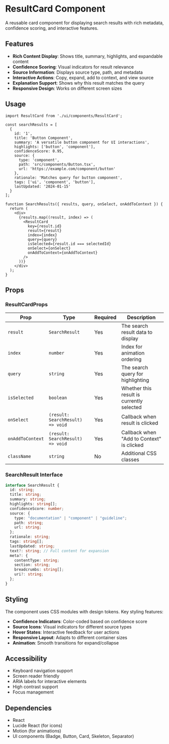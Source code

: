 # ResultCard Component

A reusable card component for displaying search results with rich metadata, confidence scoring, and interactive features.

## Features

- **Rich Content Display**: Shows title, summary, highlights, and expandable content
- **Confidence Scoring**: Visual indicators for result relevance
- **Source Information**: Displays source type, path, and metadata
- **Interactive Actions**: Copy, expand, add to context, and view source
- **Explanation Support**: Shows why this result matches the query
- **Responsive Design**: Works on different screen sizes

## Usage

```tsx
import ResultCard from './ui/components/ResultCard';

const searchResults = [
  {
    id: '1',
    title: 'Button Component',
    summary: 'A versatile button component for UI interactions',
    highlights: ['button', 'component'],
    confidenceScore: 0.95,
    source: {
      type: 'component',
      path: 'src/components/Button.tsx',
      url: 'https://example.com/component/button'
    },
    rationale: 'Matches query for button component',
    tags: ['ui', 'component', 'button'],
    lastUpdated: '2024-01-15'
  }
];

function SearchResults({ results, query, onSelect, onAddToContext }) {
  return (
    <div>
      {results.map((result, index) => (
        <ResultCard
          key={result.id}
          result={result}
          index={index}
          query={query}
          isSelected={result.id === selectedId}
          onSelect={onSelect}
          onAddToContext={onAddToContext}
        />
      ))}
    </div>
  );
}
```

## Props

### ResultCardProps

| Prop | Type | Required | Description |
|------|------|----------|-------------|
| `result` | `SearchResult` | Yes | The search result data to display |
| `index` | `number` | Yes | Index for animation ordering |
| `query` | `string` | Yes | The search query for highlighting |
| `isSelected` | `boolean` | Yes | Whether this result is currently selected |
| `onSelect` | `(result: SearchResult) => void` | Yes | Callback when result is clicked |
| `onAddToContext` | `(result: SearchResult) => void` | Yes | Callback when "Add to Context" is clicked |
| `className` | `string` | No | Additional CSS classes |

### SearchResult Interface

```typescript
interface SearchResult {
  id: string;
  title: string;
  summary: string;
  highlights: string[];
  confidenceScore: number;
  source: {
    type: "documentation" | "component" | "guideline";
    path: string;
    url: string;
  };
  rationale: string;
  tags: string[];
  lastUpdated: string;
  text?: string; // Full content for expansion
  meta?: {
    contentType: string;
    section: string;
    breadcrumbs: string[];
    uri?: string;
  };
}
```

## Styling

The component uses CSS modules with design tokens. Key styling features:

- **Confidence Indicators**: Color-coded based on confidence score
- **Source Icons**: Visual indicators for different source types
- **Hover States**: Interactive feedback for user actions
- **Responsive Layout**: Adapts to different container sizes
- **Animation**: Smooth transitions for expand/collapse

## Accessibility

- Keyboard navigation support
- Screen reader friendly
- ARIA labels for interactive elements
- High contrast support
- Focus management

## Dependencies

- React
- Lucide React (for icons)
- Motion (for animations)
- UI components (Badge, Button, Card, Skeleton, Separator)
